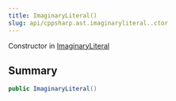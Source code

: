 ```yaml
---
title: ImaginaryLiteral()
slug: api/cppsharp.ast.imaginaryliteral..ctor
---
```

Constructor in [ImaginaryLiteral](/api/cppsharp/ast/imaginaryliteral)

## Summary



```csharp
public ImaginaryLiteral()
```

